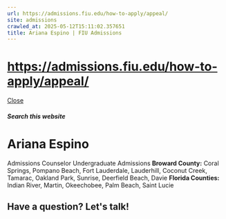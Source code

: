 ```yaml
---
url: https://admissions.fiu.edu/how-to-apply/appeal/
site: admissions
crawled_at: 2025-05-12T15:11:02.357651
title: Ariana Espino | FIU Admissions
---
```


# https://admissions.fiu.edu/how-to-apply/appeal/

[ Close ](https://admissions.fiu.edu/contact/find-your-counselor/counselors/ariana-espino.html)
##### Search this website
# Ariana Espino
Admissions Counselor
Undergraduate Admissions
**Broward County:** Coral Springs, Pompano Beach, Fort Lauderdale, Lauderhill, Coconut Creek, Tamarac, Oakland Park, Sunrise, Deerfield Beach, Davie 
**Florida Counties:** Indian River, Martin, Okeechobee, Palm Beach, Saint Lucie
## Have a question? Let's talk!

